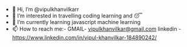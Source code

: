 - 👋 Hi, I’m @vipulkhanvilkarr
- 👀 I’m interested in travelling coding learning and 😴 
- 🌱 I’m currently learning javascript machine learning 
- 📫 How to reach me:-
  GMAIL-  vipulkhanvilkar@gmail.com
  linkedin -  https://www.linkedin.com/in/vipul-khanvilkar-184890242/

<!---
vipulkhanvilkarr/vipulkhanvilkarr is a ✨ special ✨ repository because its `README.md` (this file) appears on your GitHub profile.
You can click the Preview link to take a look at your changes.
--->
